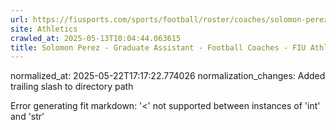 ```yaml
---
url: https://fiusports.com/sports/football/roster/coaches/solomon-perez/3338/
site: Athletics
crawled_at: 2025-05-13T10:04:44.063615
title: Solomon Perez - Graduate Assistant - Football Coaches - FIU Athletics
---
```

normalized_at: 2025-05-22T17:17:22.774026
normalization_changes: Added trailing slash to directory path

Error generating fit markdown: '<' not supported between instances of 'int' and 'str'